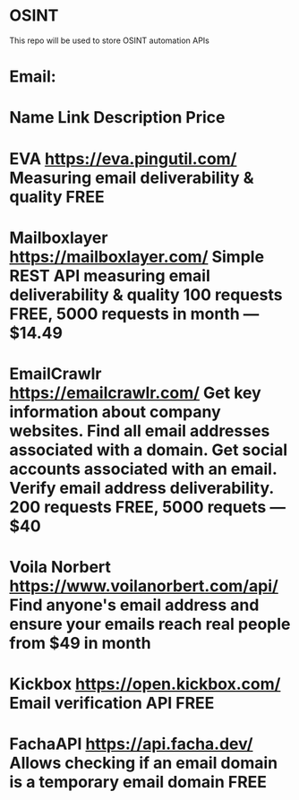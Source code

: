# OSINT
This repo will be used to store OSINT automation APIs
# Email:
# Name	Link	Description	Price
# EVA	https://eva.pingutil.com/	Measuring email deliverability & quality	FREE
# Mailboxlayer	https://mailboxlayer.com/	Simple REST API measuring email deliverability & quality	100 requests FREE, 5000 requests in month — $14.49
# EmailCrawlr	https://emailcrawlr.com/	Get key information about company websites. Find all email addresses associated with a domain. Get social accounts associated with an email. Verify email address deliverability.	200 requests FREE, 5000 requets — $40
# Voila Norbert	https://www.voilanorbert.com/api/	Find anyone's email address and ensure your emails reach real people	from $49 in month
# Kickbox	https://open.kickbox.com/	Email verification API	FREE
# FachaAPI	https://api.facha.dev/	Allows checking if an email domain is a temporary email domain	FREE
